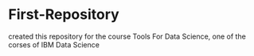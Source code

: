# First-Repository
created this repository for the course Tools For Data Science, one of the corses of IBM Data Science
